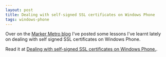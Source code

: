 ```yaml
---
layout: post
title: Dealing with self-signed SSL certificates on Windows Phone
tags: windows-phone
---
```


Over on the [Marker Metro blog][mm] I've posted some lessons I've learnt lately on dealing with self signed SSL certificates on Windows Phone.

Read it at [Dealing with self-signed SSL certificates on Windows Phone.][post].

[mm]: http://www.markermetro.com/blog/
[post]: http://www.markermetro.com/2013/06/technical/dealing-with-self-signed-ssl-certificates-on-windows-phone/
